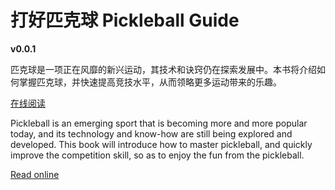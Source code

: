 # 打好匹克球 Pickleball Guide

**v0.0.1**

匹克球是一项正在风靡的新兴运动，其技术和诀窍仍在探索发展中。本书将介绍如何掌握匹克球，并快速提高竞技水平，从而领略更多运动带来的乐趣。

[在线阅读](https://github.com/yeasy/pickleball_guide/blob/main/SUMMARY.md)


Pickleball is an emerging sport that is becoming more and more popular today, and its technology and know-how are still being explored and developed. This book will introduce how to master pickleball, and quickly improve the competition skill, so as to enjoy the fun from the pickleball.

[Read online](https://github.com/yeasy/pickleball_guide/blob/main/SUMMARY.md)
